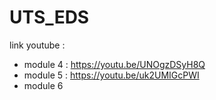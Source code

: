 # UTS_EDS

link youtube :
- module 4 : https://youtu.be/UNOgzDSyH8Q
- module 5 : https://youtu.be/uk2UMIGcPWI
- module 6
